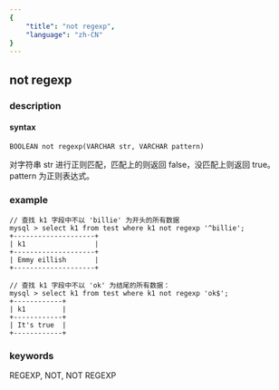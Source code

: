 ```yaml
---
{
    "title": "not regexp",
    "language": "zh-CN"
}
---
```


<!-- 
Licensed to the Apache Software Foundation (ASF) under one
or more contributor license agreements.  See the NOTICE file
distributed with this work for additional information
regarding copyright ownership.  The ASF licenses this file
to you under the Apache License, Version 2.0 (the
"License"); you may not use this file except in compliance
with the License.  You may obtain a copy of the License at

  http://www.apache.org/licenses/LICENSE-2.0

Unless required by applicable law or agreed to in writing,
software distributed under the License is distributed on an
"AS IS" BASIS, WITHOUT WARRANTIES OR CONDITIONS OF ANY
KIND, either express or implied.  See the License for the
specific language governing permissions and limitations
under the License.
-->

## not regexp
### description
#### syntax

`BOOLEAN not regexp(VARCHAR str, VARCHAR pattern)`

对字符串 str 进行正则匹配，匹配上的则返回 false，没匹配上则返回 true。pattern 为正则表达式。

### example

```
// 查找 k1 字段中不以 'billie' 为开头的所有数据
mysql > select k1 from test where k1 not regexp '^billie';
+--------------------+
| k1                 |
+--------------------+
| Emmy eillish       |
+--------------------+

// 查找 k1 字段中不以 'ok' 为结尾的所有数据：
mysql > select k1 from test where k1 not regexp 'ok$';
+------------+
| k1         |
+------------+
| It's true  |
+------------+
```

### keywords
REGEXP, NOT, NOT REGEXP
